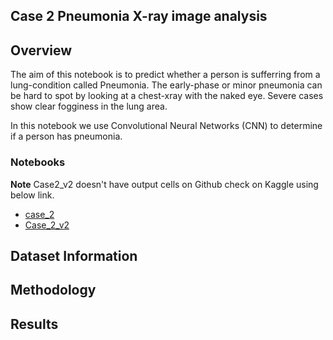 ## Case 2 Pneumonia X-ray image analysis


## Overview
The aim of this notebook is to predict whether a person is sufferring from a lung-condition called Pneumonia. The early-phase or minor pneumonia can be hard to spot by looking at a chest-xray with the naked eye. Severe cases show clear fogginess in the lung area.

In this notebook we use Convolutional Neural Networks (CNN) to determine if a person has pneumonia.

### Notebooks
**Note** Case2_v2 doesn't have output cells on Github check on Kaggle using below link.
* [case_2](https://nbviewer.jupyter.org/github/LeeviPelkonen/NeuralNetworks/blob/master/Case2/Case_2.ipynb)
* [Case_2_v2](https://www.kaggle.com/awetgh/case2-v2)

## Dataset Information


## Methodology



## Results